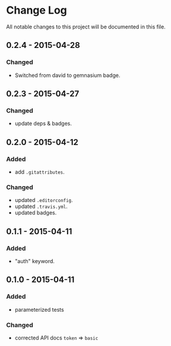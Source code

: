 # Change Log
All notable changes to this project will be documented in this file.

## 0.2.4 - 2015-04-28
### Changed
- Switched from david to gemnasium badge.

## 0.2.3 - 2015-04-27
### Changed
- update deps & badges.

## 0.2.0 - 2015-04-12
### Added
- add `.gitattributes`.

### Changed
- updated `.editorconfig`.
- updated `.travis.yml`.
- updated badges.

## 0.1.1 - 2015-04-11
### Added
- "auth" keyword.

## 0.1.0 - 2015-04-11
### Added
- parameterized tests

### Changed
- corrected API docs `token` => `basic`

